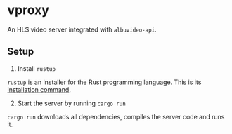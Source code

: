 # vproxy

An HLS video server integrated with `albuvideo-api`.

## Setup

1. Install `rustup`

`rustup` is an installer for the Rust programming language. This is its [installation command](https://rustup.rs).

2. Start the server by running `cargo run`

`cargo run` downloads all dependencies, compiles the server code and runs it.
